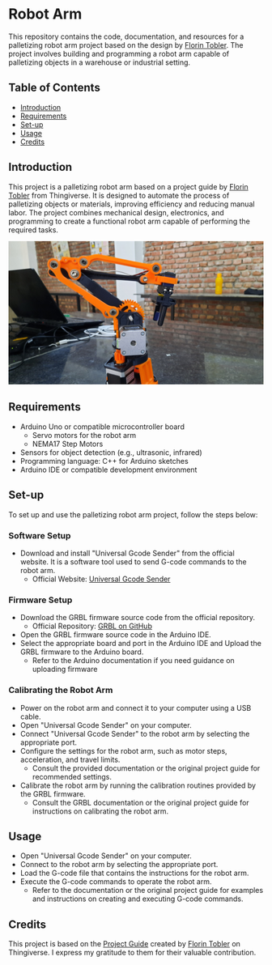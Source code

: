 # Robot Arm 

This repository contains the code, documentation, and resources for a palletizing robot arm project based on the design by [Florin Tobler](https://www.thingiverse.com/thing:1718984?collect). The project involves building and programming a robot arm capable of palletizing objects in a warehouse or industrial setting.

## Table of Contents

- [Introduction](#introduction)
- [Requirements](#requirements)
- [Set-up](#set-up)
- [Usage](#usage)
- [Credits](#credits)


## Introduction

This project is a palletizing robot arm based on a project guide by [Florin Tobler](https://www.thingiverse.com/thing:1718984?collect) from Thingiverse. It is designed to automate the process of palletizing objects or materials, improving efficiency and reducing manual labor. The project combines mechanical design, electronics, and programming to create a functional robot arm capable of performing the required tasks.

![](RoboArm/Photos/20230506_130503.jpg)

## Requirements

- Arduino Uno or compatible microcontroller board
  - Servo motors for the robot arm
  - NEMA17 Step Motors
- Sensors for object detection (e.g., ultrasonic, infrared)
- Programming language: C++ for Arduino sketches
- Arduino IDE or compatible development environment

## Set-up

To set up and use the palletizing robot arm project, follow the steps below:

### Software Setup

- Download and install "Universal Gcode Sender" from the official website. It is a software tool used to send G-code commands to the robot arm.
  - Official Website: [Universal Gcode Sender](https://universalgcodesender.com/)

### Firmware Setup

- Download the GRBL firmware source code from the official repository.
  - Official Repository: [GRBL on GitHub](https://github.com/grbl/grbl)
- Open the GRBL firmware source code in the Arduino IDE.
- Select the appropriate board and port in the Arduino IDE and Upload the GRBL firmware to the Arduino board.
  - Refer to the Arduino documentation if you need guidance on uploading firmware

### Calibrating the Robot Arm

- Power on the robot arm and connect it to your computer using a USB cable.
- Open "Universal Gcode Sender" on your computer.
- Connect "Universal Gcode Sender" to the robot arm by selecting the appropriate port.
- Configure the settings for the robot arm, such as motor steps, acceleration, and travel limits.
  - Consult the provided documentation or the original project guide for recommended settings.
- Calibrate the robot arm by running the calibration routines provided by the GRBL firmware.
  - Consult the GRBL documentation or the original project guide for instructions on calibrating the robot arm.

## Usage

- Open "Universal Gcode Sender" on your computer.
- Connect to the robot arm by selecting the appropriate port.
- Load the G-code file that contains the instructions for the robot arm.
- Execute the G-code commands to operate the robot arm.
  - Refer to the documentation or the original project guide for examples and instructions on creating and executing G-code commands.

## Credits

This project is based on the [Project Guide](provide_link_to_original_guide) created by [Florin Tobler](https://github.com/ftobler) on Thingiverse. I express my gratitude to them for their valuable contribution.
